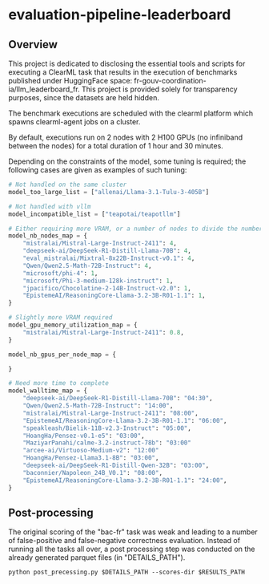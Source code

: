 # evaluation-pipeline-leaderboard

## Overview

This project is dedicated to disclosing the essential tools and scripts for executing a ClearML task that results in the execution of benchmarks published under HuggingFace space: fr-gouv-coordination-ia/llm_leaderboard_fr. This project is provided solely for transparency purposes, since the datasets are held hidden.

The benchmark executions are scheduled with the clearml platform which spawns clearml-agent jobs on a cluster.

By default, executions run on 2 nodes with 2 H100 GPUs (no infiniband between the nodes) for a total duration of 1 hour and 30 minutes.

Depending on the constraints of the model, some tuning is required; the following cases are given as examples of such tuning:

``` python
# Not handled on the same cluster
model_too_large_list = ["allenai/Llama-3.1-Tulu-3-405B"]

# Not handled with vllm
model_incompatible_list = ["teapotai/teapotllm"]

# Either requiring more VRAM, or a number of nodes to divide the number of attention heads
model_nb_nodes_map = {
    "mistralai/Mistral-Large-Instruct-2411": 4,
    "deepseek-ai/DeepSeek-R1-Distill-Llama-70B": 4,
    "eval_mistralai/Mixtral-8x22B-Instruct-v0.1": 4,
    "Qwen/Qwen2.5-Math-72B-Instruct": 4,
    "microsoft/phi-4": 1,
    "microsoft/Phi-3-medium-128k-instruct": 1,
    "jpacifico/Chocolatine-2-14B-Instruct-v2.0": 1,
    "EpistemeAI/ReasoningCore-Llama-3.2-3B-R01-1.1": 1,
}

# Slightly more VRAM required
model_gpu_memory_utilization_map = {
    "mistralai/Mistral-Large-Instruct-2411": 0.8,
}

model_nb_gpus_per_node_map = {

}

# Need more time to complete
model_walltime_map = {
    "deepseek-ai/DeepSeek-R1-Distill-Llama-70B": "04:30",
    "Qwen/Qwen2.5-Math-72B-Instruct": "14:00",
    "mistralai/Mistral-Large-Instruct-2411": "08:00",
    "EpistemeAI/ReasoningCore-Llama-3.2-3B-R01-1.1": "06:00",
    "speakleash/Bielik-11B-v2.3-Instruct": "05:00",
    "HoangHa/Pensez-v0.1-e5": "03:00",
    "MaziyarPanahi/calme-3.2-instruct-78b": "03:00"
    "arcee-ai/Virtuoso-Medium-v2": "12:00"
    "HoangHa/Pensez-Llama3.1-8B": "03:00",
    "deepseek-ai/DeepSeek-R1-Distill-Qwen-32B": "03:00",
    "baconnier/Napoleon_24B_V0.1": "08:00",
    "EpistemeAI/ReasoningCore-Llama-3.2-3B-R01-1.1": "24:00",
}
```

## Post-processing

The original scoring of the "bac-fr" task was weak and leading to a number of false-positive and false-negative correctness evaluation.
Instead of running all the tasks all over, a post processing step was conducted on the already generated parquet files (in "DETAILS_PATH").

``` shell
python post_precessing.py $DETAILS_PATH --scores-dir $RESULTS_PATH
```
